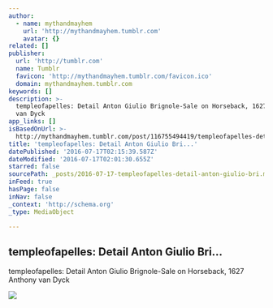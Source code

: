 ```yaml
---
author:
  - name: mythandmayhem
    url: 'http://mythandmayhem.tumblr.com'
    avatar: {}
related: []
publisher:
  url: 'http://tumblr.com'
  name: Tumblr
  favicon: 'http://mythandmayhem.tumblr.com/favicon.ico'
  domain: mythandmayhem.tumblr.com
keywords: []
description: >-
  templeofapelles: Detail Anton Giulio Brignole-Sale on Horseback, 1627 Anthony
  van Dyck
app_links: []
isBasedOnUrl: >-
  http://mythandmayhem.tumblr.com/post/116755494419/templeofapelles-detail-anton-giulio
title: 'templeofapelles: Detail Anton Giulio Bri...'
datePublished: '2016-07-17T02:15:39.587Z'
dateModified: '2016-07-17T02:01:30.655Z'
starred: false
sourcePath: _posts/2016-07-17-templeofapelles-detail-anton-giulio-bri.md
inFeed: true
hasPage: false
inNav: false
_context: 'http://schema.org'
_type: MediaObject

---
```

<article style=""><h1>templeofapelles: Detail Anton Giulio Bri...</h1><p>templeofapelles: Detail Anton Giulio Brignole-Sale on Horseback, 1627 Anthony van Dyck</p><img src="http://66.media.tumblr.com/69f370726c31f2d6730bae18f1234ad9/tumblr_niap4yG0rp1t6s4oeo1_1280.jpg" /></article>